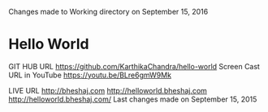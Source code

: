 Changes made to Working directory on September 15, 2016
 
# Hello World
GIT HUB URL
https://github.com/KarthikaChandra/hello-world
Screen Cast URL in YouTube
https://youtu.be/BLre6gmW9Mk

LIVE URL
http://bheshaj.com
http://helloworld.bheshaj.com
http://helloworld.bheshaj.com/
Last changes made on September 15, 2015
